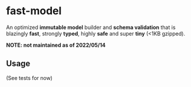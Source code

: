# fast-model

An optimized **immutable model** builder and **schema validation** that is blazingly **fast**, strongly **typed**, highly **safe** and super **tiny** (<1KB gzipped).

**NOTE: not maintained as of 2022/05/14**

## Usage

(See tests for now)

